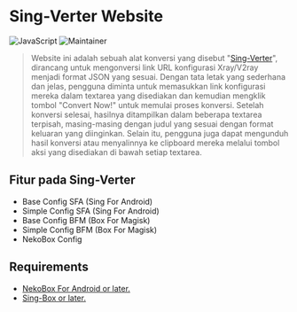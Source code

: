 # Sing-Verter Website

 ![JavaScript](https://img.shields.io/badge/javascript-%23323330.svg?style=for-the-badge&logo=javascript&logoColor=%23F7DF1E)
![Maintainer](https://img.shields.io/badge/maintainer-NoSpectr-blue)

>Website ini adalah sebuah alat konversi yang disebut "[Sing-Verter](https://sing-verter.vercel.app/)", dirancang untuk mengonversi link URL konfigurasi Xray/V2ray menjadi format JSON yang sesuai. Dengan tata letak yang sederhana dan jelas, pengguna diminta untuk memasukkan link konfigurasi mereka dalam textarea yang disediakan dan kemudian mengklik tombol "Convert Now!" untuk memulai proses konversi. Setelah konversi selesai, hasilnya ditampilkan dalam beberapa textarea terpisah, masing-masing dengan judul yang sesuai dengan format keluaran yang diinginkan. Selain itu, pengguna juga dapat mengunduh hasil konversi atau menyalinnya ke clipboard mereka melalui tombol aksi yang disediakan di bawah setiap textarea.

## Fitur pada Sing-Verter
- Base Config SFA (Sing For Android)
- Simple Config SFA (Sing For Android)
- Base Config BFM (Box For Magisk)
- Simple Config BFM (Box For Magisk)
- NekoBox Config

## Requirements
- [NekoBox For Android or later.](https://github.com/Matsuridayo/NekoBoxForAndroid/releases)
- [Sing-Box or later.](https://play.google.com/store/apps/details?id=io.nekohasekai.sfa)
